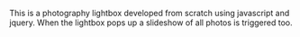 This is a photography lightbox developed from scratch using javascript and jquery. When the lightbox pops up a slideshow of all photos is triggered too.

